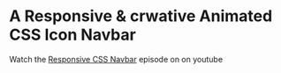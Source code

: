 # A Responsive & crwative Animated CSS Icon Navbar

Watch the [Responsive CSS Navbar](https://youtu.be/biOMz4puGt8) episode on on youtube
